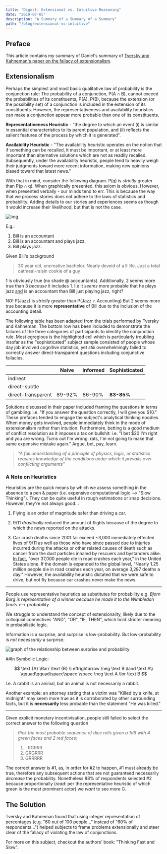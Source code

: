 ```yaml
---
title: "Digest: Extensional vs. Intuitive Reasoning"
date: "2019-07-05"
description: "A Summary of a Summary of a Summary"
path: "/blog/extensional-vs-intuitive"
---
```


## Preface
This article contains my summary of Daniel's summary of [Tversky and Kahneman's paper on the fallacy of extensionalism](http://pages.ucsd.edu/~mckenzie/TverskyKahneman1983PsychRev.pdf).

## Extensionalism

Perhaps the simplest and most basic qualitative law of probability is the conjunction rule: The probability of a conjunction, $\text {P(A} \cap \text{B)}$, cannot exceed the probabilities of its constituents, $\text {P(A), P(B)}$, because the extension (or the possibility set) of a conjunction is included in the extension of its constituents.  However, the representativeness and availability heuristics can make a conjunction appear more probable than one of its constituents.

**Representativeness Heuristic** - "the degree to which an event (i) is similar in essential characteristics to its parent population, and (ii) reflects the salient features of the process by which it is generated".

**Availability Heuristic** - "The availability heuristic operates on the notion that if something can be recalled, it must be important, or at least more important than alternative solutions which are not as readily recalled. Subsequently, under the availability heuristic, people tend to heavily weigh their judgments toward more recent information, making new opinions biased toward that latest news."

With that in mind, consider the following diagram.  $\text {P(q)}$ is *strictly* greater than $\text {P(p} \cap \text{q)}$.  When graphically presented, this axiom is obvious.  However, when presented verbally - our minds tend to err.  This is because the way that we process stories does not adhere to the laws of statistics and probability.  Adding details to our stories and experiences seems as though it would increase their likelihood, but that is not the case.

![img](https://inquiryintoinquiry.files.wordpress.com/2017/11/venn-diagram-two-variables-p-q.jpg)


E.g.:

1. Bill is an accountant
2. Bill is an accountant and plays jazz.
3. Bill plays jazz.

Given Bill's background

>30 year old, uncreative bachelor.  Nearly devoid of a ll life.  Just a total oatmeal-raisin cookie of a guy

1 is obviously true (no shade @ accountants).
Additionally, 2 seems more true than 3 *because* it includes 1.  I.e it *seems* more probable that he plays jazz <u>and</u> is an accountant than Bill just playing jazz, right?

NO!  $\text {P(Jazz)}$ is *strictly* greater than $\text {P(Jazz} \cap \text{Accounting)}$
But 2 seems more true because it is more **representative** of Bill due to the inclusion of the accounting detail.

The following table has been adapted from the trials performed by Tversky and Kahneman.  The bottom row has been included to demonstrate the failures of the three categories of participants to identify the conjunction rule.  Most egregious is the highlighted cell which is particularly troubling insofar as the "sophisticated" subject sample consisted of people whose day job involved cognitive statistics, yet *still* overwhelmingly failed to correctly answer direct-transparent questions including conjunctive fallacies.

|| Naive | Informed | Sophisticated|
|---|-------|----------|--------------|
|indirect| ||
|direct-subtle|||
|direct-transparent|89-92%|86-90%|**83-85%**|

Solutions discussed in their paper included framing the questions in terms of gambling: i.e. "If you answer the question correctly, I will give you \$10."  These prefaces tended to engage the subject's analytical thinking noodles.  When money gets involved, people immediately think in the mode of extensionalism rather than intuition.  Furthermore, betting is a good medium of conflict resolution as it imposes a tax on bullshit: i.e. "I bet $20 I'm right and you are wrong.  Turns out I'm wrong.  rats, I'm not going to make that same expensive mistake again." Argue, bet, pay, learn.

>*"A full understanding of a principle of physics, logic, or statistics requires knowledge of the conditions under which it prevails over conflicting arguments"*

### A Note on Heuristics

Heuristics are the quick means by which we assess something in the absence to a pen & paper (i.e. expensive computational logic --> "Slow Thinking").  They can be quite useful in rough estimations or snap decisions.  However, they're not always good...

1. Flying is an order of magnitude safer than driving a car.

2. 9/11 *drastically* reduced the amount of flights because of the degree to which the news reported on the attacks.

3. Car crash deaths since 2001 far exceed ~3,000 immediately effected lives of 9/11 as well as those who have since passed due to injuries incurred during the attacks or other related causes of death such as cancer from the dust particles inhaled by rescuers and bystanders alike.  [In fact](https://www.asirt.org/safe-travel/road-safety-facts/), "over 37,000 people die in road crashes each year,"  in the United States alone.  If the domain is expanded to the global level, "Nearly 1.25 million people die in road crashes each year, on average 3,287 deaths a day."  However, the availability heuristic dictated that we were safe to drive, but not fly because car crashes never make the news.

---

People use representative heuristics as substitutes for probability e.g. _Bjorn Borg is representative of a winner because he made it to the Wimbledon finals <--> probability_

We struggle to understand the concept of extensionality, likely due to the colloquial connectives "AND", "OR", "IF, THEN", which hold stricter meaning in probabilistic logic.

Information is a surprise, and surprise is low-probability.  But low-probability is _not necessarily_ a surprise.

![graph of the relationship between surprise and probability](https://i.imgur.com/5JB8reT.png)

##In Symbolic Logic:

$$
\text {A} \Rarr \text {B} \Leftrightarrow \neg \text B \land \text A\\
\qquad\qquad\space\space \space \neg \text A \lor \text B
$$

I.e. A rabbit is an animal, but an animal is not necessarily a rabbit.

Another example: an attorney stating that a victim was "Killed by a knife, at midnight" may seem more true as it is corroborated by other surrounding facts, but it is **necessarily** less probable than the statement "He was killed."

---

Given explicit monetary incentivisation, people still failed to select the correct answer to the following question

>*Pick the most probable sequence of dice rolls given a 1d6 with 4 green faces and 2 red faces:*
>1. &nbsp;&nbsp;RGRRR
>1. GRGRRR
>1. GRRRRR

The correct answer is #1, as, in order for #2 to happen, #1 must already be true, therefore any subsequent actions that are not guaranteed necessarily _decrease_ the probability.  Nonetheless 88% of respondents selected #2 because proportionally (_read_: per the representative heuristic of which green is the most prominent actor) we *want* to see more G.

## The Solution
Tversky and Kahneman found that using integer representation of percentages (e.g. "60 out of 100 people..." instead of "60% of respondents...") helped subjects to frame problems extensionally and steer clear of the fallacy of violating the law of conjunctions.

For more on this subject, checkout the authors' book: "Thinking Fast and Slow".

